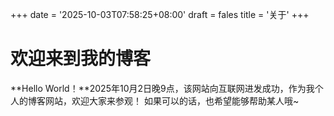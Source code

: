 +++
date = '2025-10-03T07:58:25+08:00'
draft = fales
title = '关于'
+++
# 欢迎来到我的博客

**Hello World！**2025年10月2日晚9点，该网站向互联网进发成功，作为我个人的博客网站，欢迎大家来参观！
如果可以的话，也希望能够帮助某人哦~
